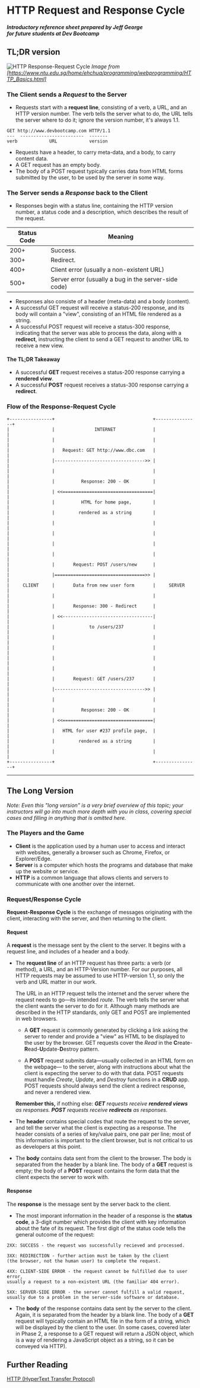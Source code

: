 # HTTP Request and Response Cycle
<h5>Introductory reference sheet prepared by Jeff George<br>
for future students at Dev Bootcamp</h5>

## TL;DR version

![HTTP Response-Request Cycle](https://github.com/webdevjeffus/reference_sheets/blob/master/imgs/http-request-response.png)
_Image from [https://www.ntu.edu.sg/home/ehchua/programming/webprogramming/HTTP_Basics.html]_

### The Client sends a _Request_ to the Server
* Requests start with a **request line**, consisting of a verb, a URL, and an HTTP version number. The verb tells the server what to do, the URL tells the server where to do it; ignore the version number, it's always 1.1.
```
GET http://www.devbootcamp.com HTTP/1.1
---  ------------------------  -------
verb            URL            version
```
* Requests have a header, to carry meta-data, and a body, to carry content data.
* A GET request has an empty body.
* The body of a POST request typically carries data from HTML forms submitted by the user, to be used by the server in some way.

### The Server sends a _Response_ back to the Client
* Responses begin with a status line, containing the HTTP version number, a status code and a description, which describes the result of the request.

Status Code | Meaning
---|---
200+ | Success.
300+ | Redirect.
400+ | Client error (usually a non-existent URL)
500+ | Server error (usually a bug in the server-side code)

* Responses also consiste of a header (meta-data) and a body (content).
* A successful GET request will receive a status-200 response, and its body will contain a "view", consisting of an HTML file rendered as a string.
* A successful POST request will receive a status-300 response, indicating that the server was able to process the data, along with a **redirect**, instructing the client to send a GET request to another URL to receive a new view.

#### The TL;DR Takeaway
* A successful **GET** request receives a status-200 response carrying a **rendered view**.
* A successful **POST** request receives a status-300 response carrying a **redirect**.

### Flow of the Response-Request Cycle
```
+----------------+                                     +----------------+
|                |               INTERNET              |                |
|                |                                     |                |
|                |   Request: GET http://www.dbc.com   |                |
|                |---------------------------------->> |                |
|                |                                     |                |
|                |          Response: 200 - OK         |                |
|                | <<==================================|                |
|                |          HTML for home page,        |                |
|                |         rendered as a string        |                |
|                |                                     |                |
|                |                                     |                |
|                |                                     |                |
|                |                                     |                |
|                |       Request: POST /users/new      |                |
|                |==================================>> |                |
|     CLIENT     |       Data from new user form       |     SERVER     |
|                |                                     |                |
|                |       Response: 300 - Redirect      |                |
|                | <<----------------------------------|                |
|                |             to /users/237           |                |
|                |                                     |                |
|                |                                     |                |
|                |                                     |                |
|                |                                     |                |
|                |       Request: GET /users/237       |                |
|                |---------------------------------->> |                |
|                |                                     |                |
|                |          Response: 200 - OK         |                |
|                | <<==================================|                |
|                |   HTML for user #237 profile page,  |                |
|                |         rendered as a string        |                |
|                |                                     |                |
+----------------+                                     +----------------+
```

___

## The Long Version
_Note: Even this "long version" is a very brief overview of this topic; your instructors will go into much more depth with you in class, covering special cases and filling in anything that is omitted here._

### The Players and the Game
* **Client** is the application used by a human user to access and interact with websites, generally a browser such as Chrome, Firefox, or Explorer/Edge.
* **Server** is a computer which hosts the programs and database that make up the website or service.
* **HTTP** is a common language that allows clients and servers to communicate with one another over the internet.

### Request/Response Cycle
**Request-Response Cycle** is the exchange of messages originating with the client, interacting with the server, and then returning to the client.

#### Request
A **request** is the message sent by the client to the server. It begins with a request line, and includes of a header and a body.
* The **request line** of an HTTP request has three parts: a verb (or method), a URL, and an HTTP-Version number. For our purposes, all HTTP requests may be assumed to use HTTP-version 1.1, so only the verb and URL matter in our work.

  The URL in an HTTP request tells the internet and the server where the request needs to go&mdash;its intended _route_. The verb tells the server what the client wants the server to do for it. Although many methods are described in the HTTP standards, only GET and POST are implemented in web browsers.

  * A **GET** request is commonly generated by clicking a link asking the server to render and provide a "view" as HTML to be displayed to the user by the browser. GET requests cover the _Read_ in the **C**reate-**R**ead-**U**pdate-**D**estroy pattern.

  * A **POST** request submits data&mdash;usually collected in an HTML form on the webpage&mdash; to the server, along with instructions about what the client is expecting the server to do with that data. POST requests must handle _Create_, _Update_, and _Destroy_ functions in a **CRUD** app. POST requests should always send the client a redirect response, and never a rendered view.

  **Remember this,** if nothing else: _**GET** requests receive **rendered views** as responses. **POST** requests receive **redirects** as responses._
* The **header** contains special codes that route the request to the server, and tell the server what the client is expecting as a response. The header consists of a series of key/value pairs, one pair per line; most of this information is important to the client browser, but is not critical to us as developers at this point.
* The **body** contains data sent from the client to the browser. The body is separated from the header by a blank line. The body of a **GET** request is empty; the body of a **POST** request contains the form data that the client expects the server to work with.

#### Response
The **response** is the message sent by the server back to the client.
* The most imporant information in the header of a response is the **status code**, a 3-digit number which provides the client with key information about the fate of its request. The first digit of the status code tells the general outcome of the request:
```
2XX: SUCCESS - the request was successfully recieved and processed.

3XX: REDIRECTION - further action must be taken by the client
(the browser, not the human user) to complete the request.

4XX: CLIENT-SIDE ERROR - the request cannot be fulfilled due to user error,
usually a request to a non-existent URL (the familiar 404 error).

5XX: SERVER-SIDE ERROR - the server cannot fulfill a valid request,
usually due to a problem in the server-side software or database.
```
* The **body** of the response contains data sent by the server to the client. Again, it is separated from the header by a blank line. The body of a **GET** request will typically contain an HTML file in the form of a string, which will be displayed by the client to the user. (In some cases, covered later in Phase 2, a response to a GET request will return a JSON object, which is a way of rendering a JavaScript object as a string, so it can be conveyed via HTTP).


## Further Reading
[HTTP (HyperText Transfer Protocol)](https://www.ntu.edu.sg/home/ehchua/programming/webprogramming/HTTP_Basics.html)